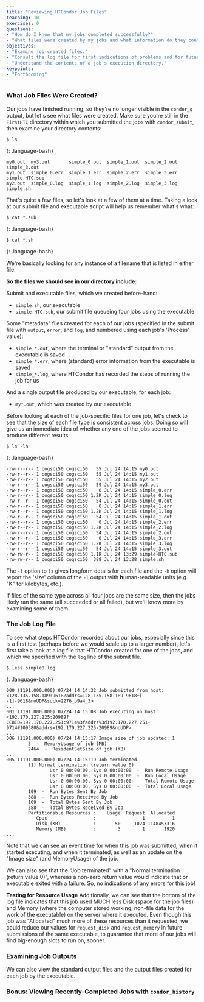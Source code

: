 ```yaml
---
title: "Reviewing HTCondor Job Files"
teaching: 10
exercises: 0
questions:
- "How do I know that my jobs completed successfully?"
- "What files were created by my jobs and what information do they contain?"
objectives:
- "Examine job-created files."
- "Consult the log file for first indications of problems and for future job resource requests."
- "Understand the contents of a job's execution directory."
keypoints:
- "Forthcoming"
---
```


### What Job Files Were Created?

Our jobs have finished running, so they're no longer visible 
in the `condor_q` output, but let's see what files were created. 
Make sure you're still in the `FirstHTC` directory within which 
you submitted the jobs with `condor_submit`, then examine your 
directory contents:

~~~
$ ls
~~~
{: .language-bash}
~~~
my0.out  my3.out       simple_0.out  simple_1.out  simple_2.out  simple_3.out
my1.out  simple_0.err  simple_1.err  simple_2.err  simple_3.err  simple-HTC.sub
my2.out  simple_0.log  simple_1.log  simple_2.log  simple_3.log  simple.sh
~~~

That's quite a few files, so let's look at a few of them at a time. 
Taking a look at our submit file and executable script will help us remember 
what's what:

~~~
$ cat *.sub
~~~
{: .language-bash}
~~~
$ cat *.sh
~~~
{: .language-bash}

We're basically looking for any instance of a filename that 
is listed in either file.

**So the files we should see in our directory include:**

Submit and executable files, which we created before-hand:
- `simple.sh`, our executable
- `simple-HTC.sub`, our submit file queueing four jobs using the executable

Some "metadata" files created for each of our jobs (specified in the submit file with `output`, `error`, and `log`, and numbered using each job's 'Process' value):
- `simple_*.out`, where the terminal or "standard" output from the executable is saved
- `simple_*.err`, where (standard) error information from the executable is saved
- `simple_*.log`, where HTCondor has recorded the steps of running the job for us

And a single output file produced by our executable, for each job:
- `my*.out`, which was created by our executable

Before looking at each of the job-specific files for one job, 
let's check to see that the size of each file type is consistent 
across jobs. Doing so will give us an immediate idea of whether 
any one of the jobs seemed to produce different results:

~~~
$ ls -lh
~~~
{: .language-bash}
~~~
-rw-r--r-- 1 cogsci50 cogsci50   55 Jul 24 14:15 my0.out
-rw-r--r-- 1 cogsci50 cogsci50   55 Jul 24 14:15 my1.out
-rw-r--r-- 1 cogsci50 cogsci50   55 Jul 24 14:15 my2.out
-rw-r--r-- 1 cogsci50 cogsci50   59 Jul 24 14:15 my3.out
-rw-r--r-- 1 cogsci50 cogsci50    0 Jul 24 14:15 simple_0.err
-rw-r--r-- 1 cogsci50 cogsci50 1.2K Jul 24 14:15 simple_0.log
-rw-r--r-- 1 cogsci50 cogsci50   54 Jul 24 14:15 simple_0.out
-rw-r--r-- 1 cogsci50 cogsci50    0 Jul 24 14:15 simple_1.err
-rw-r--r-- 1 cogsci50 cogsci50 1.2K Jul 24 14:15 simple_1.log
-rw-r--r-- 1 cogsci50 cogsci50   54 Jul 24 14:15 simple_1.out
-rw-r--r-- 1 cogsci50 cogsci50    0 Jul 24 14:15 simple_2.err
-rw-r--r-- 1 cogsci50 cogsci50 1.2K Jul 24 14:15 simple_2.log
-rw-r--r-- 1 cogsci50 cogsci50   54 Jul 24 14:15 simple_2.out
-rw-r--r-- 1 cogsci50 cogsci50    0 Jul 24 14:15 simple_3.err
-rw-r--r-- 1 cogsci50 cogsci50 1.2K Jul 24 14:15 simple_3.log
-rw-r--r-- 1 cogsci50 cogsci50   54 Jul 24 14:15 simple_3.out
-rw-rw-r-- 1 cogsci50 cogsci50 1.1K Jul 24 13:29 simple-HTC.sub
-rw-rw-r-- 1 cogsci50 cogsci50  388 Jul 24 13:28 simple.sh
~~~

The `-l` option to `ls` gives **l**ongform details for each file and 
the `-h` option will report the 'size' column of the `-l` output 
with **h**uman-readable units (e.g. "K" for kilobytes, etc.).

If files of the same type across all four jobs are the same size, 
then the jobs likely ran the same (all succeeded or all failed), 
but we'll know more by examining some of them.

### The Job Log File

To see what steps HTCondor recorded about our jobs, especially 
since this is a first test (perhaps before we would scale up 
to a larger number), let's first
take a look at a log file that HTCondor created for one of the jobs, and 
which we specified with the `log` line of the submit file.

~~~
$ less simple0.log
~~~
{: .language-bash}
~~~
000 (1191.000.000) 07/24 14:14:32 Job submitted from host: <128.135.158.189:9618?addrs=128.135.158.189-9618+[--1]-9618&noUDP&sock=2276_b9a4_3>
...
001 (1191.000.000) 07/24 14:15:08 Job executing on host: <192.170.227.225:20989?CCBID=192.170.227.251:9714%3faddrs%3d192.170.227.251-9714#109380&addrs=192.170.227.225-20989&noUDP>
...
006 (1191.000.000) 07/24 14:15:17 Image size of job updated: 1
        3  -  MemoryUsage of job (MB)
        2464  -  ResidentSetSize of job (KB)
...
005 (1191.000.000) 07/24 14:15:19 Job terminated.
        (1) Normal termination (return value 0)
                Usr 0 00:00:00, Sys 0 00:00:00  -  Run Remote Usage
                Usr 0 00:00:00, Sys 0 00:00:00  -  Run Local Usage
                Usr 0 00:00:00, Sys 0 00:00:00  -  Total Remote Usage
                Usr 0 00:00:00, Sys 0 00:00:00  -  Total Local Usage
        109  -  Run Bytes Sent By Job
        388  -  Run Bytes Received By Job
        109  -  Total Bytes Sent By Job
        388  -  Total Bytes Received By Job
        Partitionable Resources :    Usage  Request  Allocated
           Cpus                 :                 1          1
           Disk (KB)            :       50     1024 1148453316
           Memory (MB)          :        3        1       1920
...
~~~

Note that we can see an event time for when this job was submitted, 
when it started executing, and when it terminated, as well as an 
update on the "Image size" (and MemoryUsage) of the job.

We can also see that the "Job terminated" with a "Normal termination 
(return value 0)", whereas a non-zero return value would indicate 
that or executable exited with a failure. So, no indications of any 
errors for this job!

**Testing for Resource Usage**
Additionally, we can see that the bottom of the log file indicates 
that this job used MUCH less Disk (space for the job files) and Memory 
(where the computer stored working, non-file data for the work of 
the executable) on the server where it executed. Even though this job 
was "Allocated" much more of these resources than it requested, we could 
reduce our values for `request_disk` and `request_memory` in future 
submissions of the same executable, to guarantee that more of our jobs 
will find big-enough slots to run on, sooner.

### Examining Job Outputs

We can also view the standard output files and the output files created 
for each job by the executable.

### Bonus: Viewing Recently-Completed Jobs with `condor_history`
